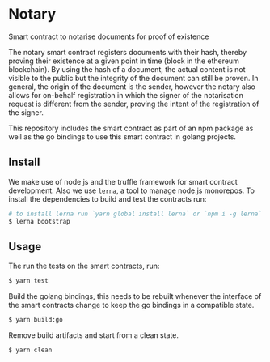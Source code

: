 # Notary
Smart contract to notarise documents for proof of existence

The notary smart contract registers documents with their hash, thereby proving
their existence at a given point in time (block in the ethereum blockchain). By
using the hash of a document, the actual content is not visible to the public 
but the integrity of the document can still be proven. In general, the origin 
of the document is the sender, however the notary also allows for on-behalf
registration in which the signer of the notarisation request is different from
the sender, proving the intent of the registration of the signer.

This repository includes the smart contract as part of an npm package as well 
as the go bindings to use this smart contract in golang projects.

## Install

We make use of node js and the truffle framework for smart contract
development. Also we use [`lerna`](https://github.com/lerna/lerna), a tool to
manage node.js monorepos. To install the dependencies to build and test the contracts run:

```sh
# to install lerna run `yarn global install lerna` or `npm i -g lerna`
$ lerna bootstrap
```

## Usage

The run the tests on the smart contracts, run:

```sh
$ yarn test
```

Build the golang bindings, this needs to be rebuilt whenever the interface of
the smart contracts change to keep the go bindings in a compatible state.

```sh
$ yarn build:go
```

Remove build artifacts and start from a clean state. 

```sh
$ yarn clean
```

